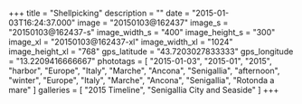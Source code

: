 +++
title = "Shellpicking"
description = ""
date = "2015-01-03T16:24:37.000"
image = "20150103@162437"
image_s = "20150103@162437-s"
image_width_s = "400"
image_height_s = "300"
image_xl = "20150103@162437-xl"
image_width_xl = "1024"
image_height_xl = "768"
gps_latitude = "43.7203027833333"
gps_longitude = "13.2209416666667"
phototags = [ "2015-01-03", "2015-01", "2015", "harbor", "Europe", "Italy", "Marche", "Ancona", "Senigallia", "afternoon", "winter", "Europe", "Italy", "Marche", "Ancona", "Senigallia", "Rotonda a mare" ]
galleries = [ "2015 Timeline", "Senigallia City and Seaside" ]
+++
